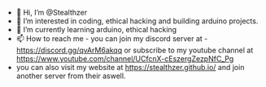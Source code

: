 - 👋 Hi, I’m @Stealthzer
- 👀 I’m interested in coding, ethical hacking and building arduino projects.
- 🌱 I’m currently learning arduino, ethical hacking
- 📫 How to reach me - you can join my discord server at - https://discord.gg/qvArM6akqq or subscribe to my youtube channel at https://www.youtube.com/channel/UCfcnX-cEszergZezpNfC_Pg
- you can also visit my website at https://stealthzer.github.io/ and join another server from their aswell.
<!---
Stealthzer/Stealthzer is a ✨ special ✨ repository because its `README.md` (this file) appears on your GitHub profile.
You can click the Preview link to take a look at your changes.
--->
